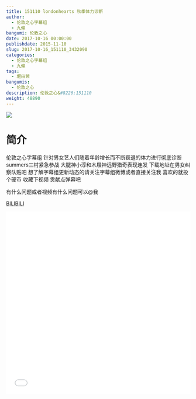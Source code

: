 ```yaml
---
title: 151110 londonhearts 秋季体力诊断
author: 
  - 伦敦之心字幕组
  - 九條
bangumi: 伦敦之心
date: 2017-10-16 00:00:00
publishdate: 2015-11-10
slug: 2017-10-16_151110_3432090
categories: 
  - 伦敦之心字幕组
  - 九條
tags: 
  - 堀田茜
bangumis: 
  - 伦敦之心
description: 伦敦之心&#8226;151110
weight: 48890
---
```


![](https://i.imgur.com/GZIW3BW.jpg)

# 简介  
伦敦之心字幕组 针对男女艺人们随着年龄增长而不断衰退的体力进行彻底诊断 summers三村紧急参战 大腿神小淳和木屐神远野猎奇表现连发 下载地址在男女纠察队贴吧 想了解字幕组更新动态的请关注字幕组微博或者直接关注我 喜欢的就投个硬币 收藏下视频 贡献点弹幕吧


有什么问题或者视频有什么问题可以@我

  [BILIBILI](https://www.bilibili.com/video/av3432090/)


<div class="vcontainer">  <iframe class='video' src="//www.bilibili.com/blackboard/player.html?cid=5444020&aid=3432090" width="100%" height="500" frameborder="0" allowfullscreen="allowfullscreen"></iframe></div>
